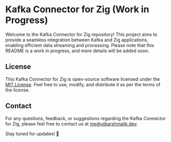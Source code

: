 # Kafka Connector for Zig (Work in Progress)

Welcome to the Kafka Connector for Zig repository! This project aims to provide a seamless integration between Kafka and Zig applications, enabling efficient data streaming and processing. Please note that this README is a work in progress, and more details will be added soon.

## License

This Kafka Connector for Zig is open-source software licensed under the [MIT License](LICENSE). Feel free to use, modify, and distribute it as per the terms of the license.

## Contact

For any questions, feedback, or suggestions regarding the Kafka Connector for Zig, please feel free to contact us at [me@utkarshmalik.dev](mailto:me@utkarshmalik.dev).

Stay tuned for updates! 🚧
